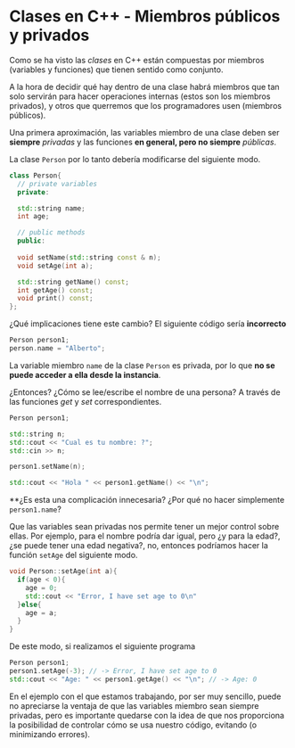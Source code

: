 # Clases en C++ - Miembros públicos y privados

Como se ha visto las *clases* en C++ están compuestas por miembros (variables y funciones) que tienen sentido como conjunto.

A la hora de decidir qué hay dentro de una clase habrá miembros que tan solo servirán para hacer operaciones internas (estos son los miembros privados), y otros que querremos que los programadores usen (miembros públicos).

Una primera aproximación, las variables miembro de una clase deben ser **siempre** *privadas* y las funciones **en general, pero no siempre** *públicas*.

La clase `Person` por lo tanto debería modificarse del siguiente modo.

```cpp
class Person{
  // private variables
  private:

  std::string name;
  int age;

  // public methods
  public:
  
  void setName(std::string const & n);
  void setAge(int a);

  std::string getName() const;
  int getAge() const;
  void print() const;
};
``` 

¿Qué implicaciones tiene este cambio? El siguiente código sería **incorrecto**

```cpp
Person person1;
person.name = "Alberto";
``` 

La variable miembro `name` de la clase `Person` es privada, por lo que **no se puede acceder a ella desde la instancia**.

¿Entonces? ¿Cómo se lee/escribe el nombre de una persona? A través de las funciones *get* y *set* correspondientes.

```cpp
Person person1;

std::string n;
std::cout << "Cual es tu nombre: ?";
std::cin >> n;

person1.setName(n);

std::cout << "Hola " << person1.getName() << "\n";
```
**¿Es esta una complicación innecesaria? ¿Por qué no hacer simplemente `person1.name`?

Que las variables sean privadas nos permite tener un mejor control sobre ellas. Por ejemplo, para el nombre podría dar igual, pero ¿y para la edad?, ¿se puede tener una edad negativa?, no, entonces podríamos hacer la función `setAge` del siguiente modo.

```cpp
void Person::setAge(int a){
  if(age < 0){
    age = 0;
    std::cout << "Error, I have set age to 0\n"
  }else{
    age = a;
  }
}
```

De este modo, si realizamos el siguiente programa

```cpp
Person person1;
person1.setAge(-3); // -> Error, I have set age to 0
std::cout << "Age: " << person1.getAge() << "\n"; // -> Age: 0
```

En el ejemplo con el que estamos trabajando, por ser muy sencillo, puede no apreciarse la ventaja de que las variables miembro sean siempre privadas, pero es importante quedarse con la idea de que nos proporciona la posibilidad de controlar cómo se usa nuestro código, evitando (o minimizando errores).
